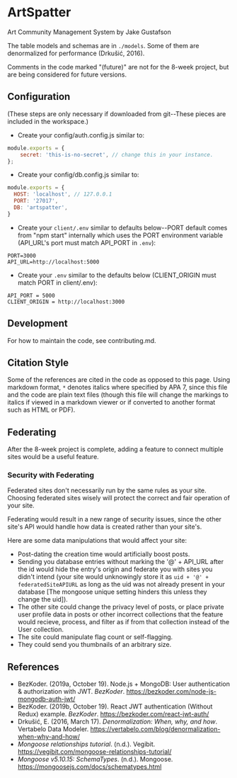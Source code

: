 # ArtSpatter
Art Community Management System by Jake Gustafson

The table models and schemas are in `./models`. Some of them are denormalized
for performance (Drkušić, 2016).

Comments in the code marked "(future)" are not for the 8-week project,
but are being considered for future versions.


## Configuration
(These steps are only necessary if downloaded from git--These pieces are
included in the workspace.)

- Create your config/auth.config.js similar to:
```JavaScript
module.exports = {
    secret: 'this-is-no-secret', // change this in your instance.
};
```
- Create your config/db.config.js similar to:
```JavaScript
module.exports = {
  HOST: 'localhost', // 127.0.0.1
  PORT: '27017',
  DB: 'artspatter',
}
```
- Create your `client/.env` similar to defaults below--PORT default
  comes from "npm start" internally which uses the PORT environment 
  variable (API_URL's port must match API_PORT in `.env`):
```
PORT=3000
API_URL=http://localhost:5000
```
- Create your `.env` similar to the defaults below (CLIENT_ORIGIN must
  match PORT in client/.env):
```
API_PORT = 5000
CLIENT_ORIGIN = http://localhost:3000
```


## Development
For how to maintain the code, see contributing.md.


## Citation Style

Some of the references are cited in the code as opposed to this page.
Using markdown format, `*` denotes italics where specified by APA 7,
since this file and the code are plain text files (though this file
will change the markings to italics if viewed in a markdown viewer or
if converted to another format such as HTML or PDF).

## Federating
After the 8-week project is complete, adding a feature to connect
multiple sites would be a useful feature.

### Security with Federating
Federated sites don't necessarily run by the same rules as your site.
Choosing federated sites wisely will protect the correct and fair
operation of your site.

Federating would result in a new range of security issues, since the
other site's API would handle how data is created rather than your
site's.

Here are some data manipulations that would affect your site:
- Post-dating the creation time would artificially boost posts.
- Sending you database entries without marking the '@' + API_URL after
  the id would hide the entry's origin and federate you with sites you
  didn't intend (your site would unknowingly store it as
  `uid + '@' + federatedSiteAPIURL` as long as the uid was not already
  present in your database [The mongoose unique setting hinders this
  unless they change the uid]).
- The other site could change the privacy level of posts, or place
  private user profile data in posts or other incorrect collections that
  the feature would recieve, process, and filter as if from that
  collection instead of the User collection.
- The site could manipulate flag count or self-flagging.
- They could send you thumbnails of an arbitrary size.


## References
- BezKoder. (2019a, October 19). Node.js + MongoDB: User authentication & authorization with JWT. *BezKoder*. https://bezkoder.com/node-js-mongodb-auth-jwt/
- BezKoder. (2019b, October 19). React JWT authentication (Without Redux) example. *BezKoder*. https://bezkoder.com/react-jwt-auth/
- Drkušić, E. (2016, March 17). *Denormalization: When, why, and how*. Vertabelo Data Modeler. https://vertabelo.com/blog/denormalization-when-why-and-how/
- *Mongoose relationships tutorial*. (n.d.). Vegibit. https://vegibit.com/mongoose-relationships-tutorial/
- *Mongoose v5.10.15: SchemaTypes*. (n.d.). Mongoose. https://mongoosejs.com/docs/schematypes.html
